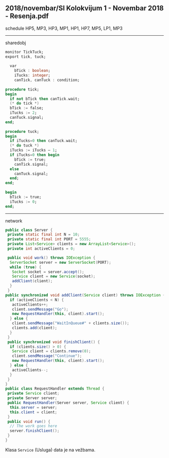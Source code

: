2018/novembar/SI Kolokvijum 1 - Novembar 2018 - Resenja.pdf
--------------------------------------------------------------------------------
schedule
HP5, MP3, HP3, MP1, HP1, HP7, MP5, LP1, MP3 

--------------------------------------------------------------------------------
sharedobj
```ada
monitor TickTuck; 
export tick, tuck; 
 
  var 
    bTick : boolean; 
    iTucks: integer; 
    canTick, canTuck : condition; 
 
procedure tick; 
begin 
  if not bTick then canTick.wait; 
  (* do tick *) 
  bTick := false; 
  iTucks := 2; 
  canTuck.signal;   
end; 
 
procedure tuck; 
begin 
  if iTucks=0 then canTuck.wait; 
  (* do tuck *) 
  iTucks := iTucks – 1; 
  if iTucks=0 then begin 
    bTick := true; 
    canTick.signal; 
  else 
    canTuck.signal; 
  end; 
end; 
 
begin 
  bTick := true; 
  iTucks := 0; 
end;
```

--------------------------------------------------------------------------------
network
```java
public class Server { 
 private static final int N = 10; 
 private static final int PORT = 5555; 
 private List<Service> clients = new ArrayList<Service>(); 
 private int activeClients = 0; 

 public void work() throws IOException { 
  ServerSocket server = new ServerSocket(PORT); 
  while (true) { 
   Socket socket = server.accept(); 
   Service client = new Service(socket); 
   addClient(client); 
  } 
 }
public synchronized void addClient(Service client) throws IOException { 
  if (activeClients < N) { 
   activeClients++; 
   client.sendMessage("Go"); 
   new RequestHandler(this, client).start(); 
  } else { 
   client.sendMessage("WaitInQueue#" + clients.size()); 
   clients.add(client); 
  } 
 } 
 public synchronized void finishClient() { 
  if (clients.size() > 0) { 
   Service client = clients.remove(0); 
   client.sendMessage("Continue"); 
   new RequestHandler(this, client).start(); 
  } else { 
   activeClients--; 
  } 
 } 
} 
public class RequestHandler extends Thread { 
 private Service client; 
 private Server server; 
 public RequestHandler(Server server, Service client) { 
  this.server = server; 
  this.client = client; 
 } 
 public void run() { 
  // The work goes here 
  server.finishClient(); 
 } 
} 
```
Klasa `Service` (Usluga) data je na vežbama. 
